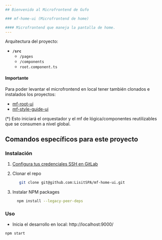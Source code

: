 ```yaml
---
## Bienvenido al Microfrontend de Gufo

### mf-home-ui (Microfrontend de home)

#### Microfrontend que maneja la pantalla de home.
---
```


Arquitectura del proyecto:

- **`/src`**
  - `/pages`
  - `/components`
  - `root.component.ts` 

#### Importante

Para poder levantar el microfrontend en local tener también clonados e instalados los proyectos:

- [mf-root-ui](https://github.com/LisitSPA/mf-root-ui.git)
- [mf-style-guide-ui](https://github.com/LisitSPA/mf-style-guide-ui.git)

(*) Esto iniciará el orquestador y el mf de lógica/componentes reutilizables que se consumen a nivel global.

## Comandos específicos para este proyecto

### Instalación

1. [Configura tus credenciales SSH en GitLab](https://docs.gitlab.com/ee/user/ssh.html)
2. Clonar el repo

   ```sh
      git clone git@github.com:LisitSPA/mf-home-ui.git
   ```

3. Instalar NPM packages

   ```sh
     npm install --legacy-peer-deps
   ```

### Uso

- Inicia el desarrollo en local: http://localhost:9000/

```
npm start
```
